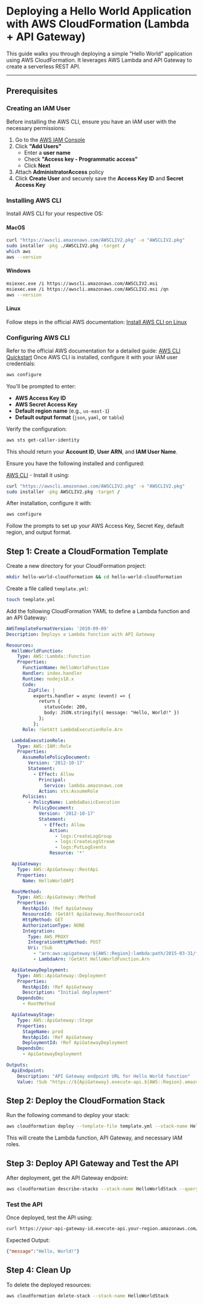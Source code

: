 # Deploying a Hello World Application with AWS CloudFormation (Lambda + API Gateway)

This guide walks you through deploying a simple "Hello World" application using AWS CloudFormation. It leverages AWS Lambda and API Gateway to create a serverless REST API.

---

## Prerequisites

### Creating an IAM User

Before installing the AWS CLI, ensure you have an IAM user with the necessary permissions:

1. Go to the [AWS IAM Console](https://console.aws.amazon.com/iam/home?#/users)
2. Click **"Add Users"**
   - Enter a **user name**
   - Check **"Access key - Programmatic access"**
   - Click **Next**
3. Attach **AdministratorAccess** policy
4. Click **Create User** and securely save the **Access Key ID** and **Secret Access Key**

### Installing AWS CLI

Install AWS CLI for your respective OS:

#### **MacOS**

```sh
curl "https://awscli.amazonaws.com/AWSCLIV2.pkg" -o "AWSCLIV2.pkg"
sudo installer -pkg ./AWSCLIV2.pkg -target /
which aws
aws --version
```

#### **Windows**

```sh
msiexec.exe /i https://awscli.amazonaws.com/AWSCLIV2.msi
msiexec.exe /i https://awscli.amazonaws.com/AWSCLIV2.msi /qn
aws --version
```

#### **Linux**

Follow steps in the official AWS documentation:
[Install AWS CLI on Linux](https://docs.aws.amazon.com/cli/latest/userguide/getting-started-install.html)

### Configuring AWS CLI

Refer to the official AWS documentation for a detailed guide: [AWS CLI Quickstart](https://docs.aws.amazon.com/cli/latest/userguide/getting-started-quickstart.html)
Once AWS CLI is installed, configure it with your IAM user credentials:

```sh
aws configure
```

You'll be prompted to enter:

- **AWS Access Key ID**
- **AWS Secret Access Key**
- **Default region name** (e.g., `us-east-1`)
- **Default output format** (`json`, `yaml`, or `table`)

Verify the configuration:

```sh
aws sts get-caller-identity
```

This should return your **Account ID**, **User ARN**, and **IAM User Name**.

Ensure you have the following installed and configured:

[AWS CLI](https://aws.amazon.com/cli/) - Install it using:
   ```sh
   curl "https://awscli.amazonaws.com/AWSCLIV2.pkg" -o "AWSCLIV2.pkg"
   sudo installer -pkg AWSCLIV2.pkg -target /
   ```
   After installation, configure it with:
   ```sh
   aws configure
   ```
   Follow the prompts to set up your AWS Access Key, Secret Key, default region, and output format.

## Step 1: Create a CloudFormation Template

Create a new directory for your CloudFormation project:

```sh
mkdir hello-world-cloudformation && cd hello-world-cloudformation
```

Create a file called `template.yml`:

```sh
touch template.yml
```

Add the following CloudFormation YAML to define a Lambda function and an API Gateway:

```yaml
AWSTemplateFormatVersion: '2010-09-09'
Description: Deploys a Lambda function with API Gateway

Resources:
  HelloWorldFunction:
    Type: AWS::Lambda::Function
    Properties:
      FunctionName: HelloWorldFunction
      Handler: index.handler
      Runtime: nodejs18.x
      Code:
        ZipFile: |
          exports.handler = async (event) => {
            return {
              statusCode: 200,
              body: JSON.stringify({ message: "Hello, World!" })
            };
          };
      Role: !GetAtt LambdaExecutionRole.Arn

  LambdaExecutionRole:
    Type: AWS::IAM::Role
    Properties:
      AssumeRolePolicyDocument:
        Version: '2012-10-17'
        Statement:
          - Effect: Allow
            Principal:
              Service: lambda.amazonaws.com
            Action: sts:AssumeRole
      Policies:
        - PolicyName: LambdaBasicExecution
          PolicyDocument:
            Version: '2012-10-17'
            Statement:
              - Effect: Allow
                Action:
                  - logs:CreateLogGroup
                  - logs:CreateLogStream
                  - logs:PutLogEvents
                Resource: '*'

  ApiGateway:
    Type: AWS::ApiGateway::RestApi
    Properties:
      Name: HelloWorldAPI

  RootMethod:
    Type: AWS::ApiGateway::Method
    Properties:
      RestApiId: !Ref ApiGateway
      ResourceId: !GetAtt ApiGateway.RootResourceId
      HttpMethod: GET
      AuthorizationType: NONE
      Integration:
        Type: AWS_PROXY
        IntegrationHttpMethod: POST
        Uri: !Sub
          - "arn:aws:apigateway:${AWS::Region}:lambda:path/2015-03-31/functions/${LambdaArn}/invocations"
          - LambdaArn: !GetAtt HelloWorldFunction.Arn

  ApiGatewayDeployment:
    Type: AWS::ApiGateway::Deployment
    Properties:
      RestApiId: !Ref ApiGateway
      Description: "Initial deployment"
    DependsOn:
      - RootMethod

  ApiGatewayStage:
    Type: AWS::ApiGateway::Stage
    Properties:
      StageName: prod
      RestApiId: !Ref ApiGateway
      DeploymentId: !Ref ApiGatewayDeployment
    DependsOn:
      - ApiGatewayDeployment

Outputs:
  ApiEndpoint:
    Description: "API Gateway endpoint URL for Hello World function"
    Value: !Sub "https://${ApiGateway}.execute-api.${AWS::Region}.amazonaws.com/prod/"
```

## Step 2: Deploy the CloudFormation Stack

Run the following command to deploy your stack:

```sh
aws cloudformation deploy --template-file template.yml --stack-name HelloWorldStack --capabilities CAPABILITY_NAMED_IAM
```

This will create the Lambda function, API Gateway, and necessary IAM roles.

## Step 3: Deploy API Gateway and Test the API

After deployment, get the API Gateway endpoint:

```sh
aws cloudformation describe-stacks --stack-name HelloWorldStack --query "Stacks[0].Outputs" --output table
```

### Test the API

Once deployed, test the API using:

```sh
curl https://your-api-gateway-id.execute-api.your-region.amazonaws.com/prod/
```

Expected Output:

```json
{"message":"Hello, World!"}
```

## Step 4: Clean Up

To delete the deployed resources:

```sh
aws cloudformation delete-stack --stack-name HelloWorldStack
```
